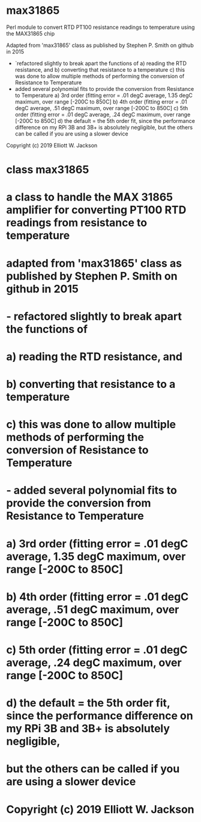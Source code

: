 # max31865
Perl module to convert RTD PT100 resistance readings to temperature using the MAX31865 chip

Adapted from 'max31865' class as published by Stephen P. Smith on github in 2015

  - `refactored slightly to break apart the functions of 
          a) reading the RTD resistance, and
          b) converting that resistance to a temperature
          c) this was done to allow multiple methods of performing the conversion of Resistance to Temperature
  - added several polynomial fits to provide the conversion from Resistance to Temperature
          a) 3rd order (fitting error = .01 degC average, 1.35 degC maximum, over range [-200C to 850C]
          b) 4th order (fitting error = .01 degC average, .51 degC maximum, over range [-200C to 850C]
          c) 5th order (fitting error = .01 degC average, .24 degC maximum, over range [-200C to 850C]
          d) the default = the 5th order fit, since the performance difference on my RPi 3B and 3B+ is absolutely negligible,
             but the others can be called if you are using a slower device

Copyright (c) 2019 Elliott W. Jackson





#
# class max31865
#
# a class to handle the MAX 31865 amplifier for converting PT100 RTD readings from resistance to temperature
#
# adapted from 'max31865' class as published by Stephen P. Smith on github in 2015
#
#   - refactored slightly to break apart the functions of 
#           a) reading the RTD resistance, and
#           b) converting that resistance to a temperature
#           c) this was done to allow multiple methods of performing the conversion of Resistance to Temperature
#   - added several polynomial fits to provide the conversion from Resistance to Temperature
#           a) 3rd order (fitting error = .01 degC average, 1.35 degC maximum, over range [-200C to 850C]
#           b) 4th order (fitting error = .01 degC average, .51 degC maximum, over range [-200C to 850C]
#           c) 5th order (fitting error = .01 degC average, .24 degC maximum, over range [-200C to 850C]
#           d) the default = the 5th order fit, since the performance difference on my RPi 3B and 3B+ is absolutely negligible,
#              but the others can be called if you are using a slower device
#
# Copyright (c) 2019 Elliott W. Jackson
#